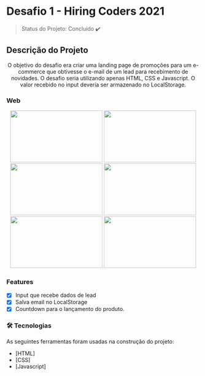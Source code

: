 
# Desafio 1 - Hiring Coders 2021

> Status do Projeto: Concluído :heavy_check_mark:

## Descrição do Projeto
<p align="center"> O objetivo do desafio era criar uma landing page de promoções para um e-commerce que obtivesse o e-mail de um lead para recebimento de novidades. O desafio seria utilizando apenas HTML, CSS e Javascript. O valor recebido no input deveria ser armazenado no LocalStorage.</p>


### Web
<p float="left" align="center">
  <img src="https://user-images.githubusercontent.com/53658438/121277456-ffff9b80-c8a6-11eb-9425-0cf71a137f93.png" width="240" height="135">
  <img src="https://user-images.githubusercontent.com/53658438/121277462-01c95f00-c8a7-11eb-8215-4c6fc480671d.png" width="240" height="135">
  <img src="https://user-images.githubusercontent.com/53658438/121277464-01c95f00-c8a7-11eb-91a5-6d3165c32bbd.png" width="240" height="135">
  <img src="https://user-images.githubusercontent.com/53658438/121277465-0261f580-c8a7-11eb-93a1-5c2c350abc8c.png" width="240" height="135">
  <img src="https://user-images.githubusercontent.com/53658438/121277467-02fa8c00-c8a7-11eb-8dda-46e0e100d029.png" width="240" height="135">
  <img src="https://user-images.githubusercontent.com/53658438/121277469-02fa8c00-c8a7-11eb-81fb-63845647abd3.png" width="240" height="135">
</p>


### Features

- [x] Input que recebe dados de lead
- [x] Salva email no LocalStorage
- [x] Countdown para o lançamento do produto.

### 🛠 Tecnologias

As seguintes ferramentas foram usadas na construção do projeto:

- [HTML]
- [CSS]
- [Javascript]


